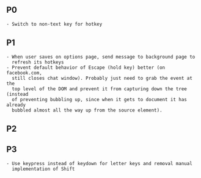 ## P0
    - Switch to non-text key for hotkey

## P1
    - When user saves on options page, send message to background page to
      refresh its hotkeys
    - Prevent default behavior of Escape (hold key) better (on facebook.com,
      still closes chat window). Probably just need to grab the event at the
      top level of the DOM and prevent it from capturing down the tree (instead
      of preventing bubbling up, since when it gets to document it has already
      bubbled almost all the way up from the source element).

## P2

## P3
    - Use keypress instead of keydown for letter keys and removal manual
      implementation of Shift
